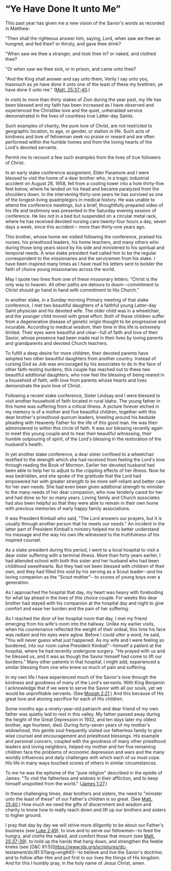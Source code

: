 # “Ye Have Done It unto Me”

This past year has given me a new vision of the Savior's words as recorded in
Matthew:

"Then shall the righteous answer him, saying, Lord, when saw we thee an
hungred, and fed thee? or thirsty, and gave thee drink?

"When saw we thee a stranger, and took thee in? or naked, and clothed thee?

"Or when saw we thee sick, or in prison, and came unto thee?

"And the King shall answer and say unto them, Verily I say unto you, Inasmuch
as ye have done it unto one of the least of these my brethren, ye have done it
unto me." ([Matt.
25:37-40](https://www.lds.org/scriptures/nt/matt/25.37-40?lang=eng#36).)

In visits to more than thirty stakes of Zion during the year past, my life has
been blessed and my faith has been increased as I have observed and
experienced the Christlike love and the quiet, unheralded service demonstrated
in the lives of countless true Latter-day Saints.

Such examples of charity, the pure love of Christ, are not restricted to
geographic location, to age, or gender, or station in life. Such acts of
kindness and love of fellowman seek no praise or reward and are often
performed within the humble homes and from the loving hearts of the Lord's
devoted servants.

Permit me to recount a few such examples from the lives of true followers of
Christ.

In an early stake conference assignment, Elder Paramore and I were blessed to
visit the home of a dear brother who, in a tragic industrial accident on
August 26, 1958, fell from a cooling tower into a hole thirty-five feet below,
where he landed on his head and became paralyzed from the shoulders down. In
the intervening thirty-one years he has survived as one of the longest-living
quadriplegics in medical history. He was unable to attend the conference
meetings, but a brief, thoughtfully prepared video of his life and testimony
was presented in the Saturday evening session of conference. He lies not in a
bed but suspended on a circular metal rack, where he has received devoted
nursing care twenty-four hours a day, seven days a week, since this accident--
more than thirty-one years ago.

This brother, whose home we visited following the conference, praised his
nurses, his priesthood leaders, his home teachers, and many others who during
those long years stood by his side and ministered to his spiritual and
temporal needs. A wise stake president had called him to be the regular
correspondent to the missionaries and the servicemen from his stake. I have
been inspired many times as I have read his letters sent to bolster the faith
of choice young missionaries across the world.

May I quote two lines from one of these missionary letters: "Christ is the
only way to heaven. All other paths are detours to doom--commitment to Christ
should go hand in hand with commitment to His Church."

In another stake, in a Sunday morning Primary meeting of that stake
conference, I met two beautiful daughters of a faithful young Latter-day Saint
physician and his devoted wife. The older child was in a wheelchair, and the
younger child moved with great effort. Both of these children suffer from a
degenerative disease of genetic origin thought to be progressive and
incurable. According to medical wisdom, their time in this life is extremely
limited. Their eyes were beautiful and clear--full of faith and love of their
Savior, whose presence had been made real in their lives by loving parents and
grandparents and devoted Church teachers.

To fulfill a deep desire for more children, their devoted parents have adopted
two other beautiful daughters from another country. Instead of cursing God as
Job was encouraged by his associates to do in the face of other faith-testing
burdens, this couple has reached out to these two beautiful additional
daughters, who now feel the blessing of being reared in a household of faith,
with love from parents whose hearts and lives demonstrate the pure love of
Christ.

Following a recent stake conference, Sister Lindsay and I were blessed to
visit another household of faith located in rural Idaho. The young father in
this home was suffering from a critical illness. A picture forever etched in
my memory is of a mother and five beautiful children, together with this dear
brother's priesthood quorum leaders, kneeling around his bedside pleading with
Heavenly Father for the life of this good man. He was then administered to
within this circle of faith. It was our blessing recently again to meet this
young couple and to hear their beautiful witnessing, their humble outpouring
of spirit, of the Lord's blessing in the restoration of the husband's health.

In yet another stake conference, a dear sister confined to a wheelchair
testified to the strength which she had received from feeling the Lord's love
through reading the Book of Mormon. Earlier her devoted husband had been able
to help her to adjust to the crippling effects of her illness. Now he was
bedridden, and she spoke of the gratitude that the Lord had empowered her with
greater strength to be more self-reliant and better care for her own needs.
She had even been given additional strength to minister to the many needs of
her dear companion, who now tenderly cared for her and had done so for so many
years. Loving family and Church associates had also been helpful so that they
were able to remain in their own home with precious memories of early happy
family associations.

It was President Kimball who said, "The Lord answers our prayers, but it is
usually through another person that he meets our needs." An incident in the
latter part of President Kimball's ministry helped me to better understand his
message and the way his own life witnessed to the truthfulness of his inspired
counsel.

As a stake president during this period, I went to a local hospital to visit a
dear sister suffering with a terminal illness. More than forty years earlier,
I had attended school with both this sister and her husband who had been
childhood sweethearts. But they had not been blessed with children of their
own, and they had filled this void by his serving as a Scout leader--and his
loving companion as the "Scout mother"--to scores of young boys over a
generation.

As I approached the hospital that day, my heart was heavy with foreboding for
what lay ahead in the lives of this choice couple. For weeks this dear brother
had stayed with his companion at the hospital day and night to give comfort
and ease her burden and the pain of her suffering.

As I reached the door of her hospital room that day, I met my friend emerging
from his wife's room into the hallway. Unlike my earlier visits, when his
countenance reflected the weight of their ordeal, this time his face was
radiant and his eyes were aglow. Before I could utter a word, he said, "You
will never guess what just happened. As my wife and I were feeling so
burdened, into our room came President Kimball"--himself a patient at the
hospital, where he had recently undergone surgery. "He prayed with us and he
blessed us, and it was as though the Savior himself had come to lift our
burdens." Many other patients in that hospital, I might add, experienced a
similar blessing from one who knew so much of pain and suffering.

In my own life I have experienced much of the Savior's love through the
kindness and goodness of many of the Lord's servants. With King Benjamin I
acknowledge that if we were to serve the Savior with all our souls, yet we
would be unprofitable servants. (See [Mosiah
2:21](https://www.lds.org/scriptures/bofm/mosiah/2.21?lang=eng#20).) And this
because of His great love and atoning sacrifice for each of His children.

Some months ago a ninety-year-old patriarch and dear friend of my own father
was quietly laid to rest in this valley. My father passed away during the
height of the Great Depression in 1932, and ten days later my oldest brother,
age fourteen, died. During forty-seven years of my mother's widowhood, this
gentle soul frequently visited our fatherless family to give wise counsel and
encouragement and priesthood blessings. His example and personal concern,
coupled with the goodness of many other priesthood leaders and loving
neighbors, helped my mother and her five remaining children face the problems
of economic depression and wars and the many worldly influences and daily
challenges with which each of us must cope. His life in many ways touched
scores of others in similar circumstances.

To me he was the epitome of the "pure religion" described in the epistle of
James: "To visit the fatherless and widows in their affliction, and to keep
himself unspotted from the world." ([James
1:27](https://www.lds.org/scriptures/nt/james/1.27?lang=eng#26).)

In these challenging times, dear brothers and sisters, the need to "minister
unto the least of these" of our Father's children is so great. (See [Matt.
25:40](https://www.lds.org/scriptures/nt/matt/25.40?lang=eng#39).) How much we
need the gifts of discernment and wisdom and charity to know how to really
reach down and lift up our brothers and sisters to higher ground.

I pray that day by day we will strive more diligently to be about our Father's
business (see [Luke
2:49](https://www.lds.org/scriptures/nt/luke/2.49?lang=eng#48)), to love and
to serve our fellowmen--to feed the hungry, and clothe the naked, and comfort
those that mourn (see [Matt.
25:37-39](https://www.lds.org/scriptures/nt/matt/25.37-39?lang=eng#36)), to
hold up the hands that hang down, and strengthen the feeble knees (see
[D&amp;C 81:5](https://www.lds.org/scriptures/dc-
testament/dc/81.5?lang=eng#4))--to believe and live the Savior's doctrine; and
to follow after Him and put first in our lives the things of His kingdom. And
for this I humbly pray, in the holy name of Jesus Christ, amen.

